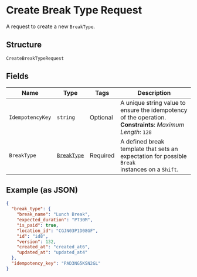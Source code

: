 
# Create Break Type Request

A request to create a new `BreakType`.

## Structure

`CreateBreakTypeRequest`

## Fields

| Name | Type | Tags | Description |
|  --- | --- | --- | --- |
| `IdempotencyKey` | `string` | Optional | A unique string value to ensure the idempotency of the operation.<br>**Constraints**: *Maximum Length*: `128` |
| `BreakType` | [`BreakType`](../../doc/models/break-type.md) | Required | A defined break template that sets an expectation for possible `Break`<br>instances on a `Shift`. |

## Example (as JSON)

```json
{
  "break_type": {
    "break_name": "Lunch Break",
    "expected_duration": "PT30M",
    "is_paid": true,
    "location_id": "CGJN03P1D08GF",
    "id": "id8",
    "version": 132,
    "created_at": "created_at6",
    "updated_at": "updated_at4"
  },
  "idempotency_key": "PAD3NG5KSN2GL"
}
```

